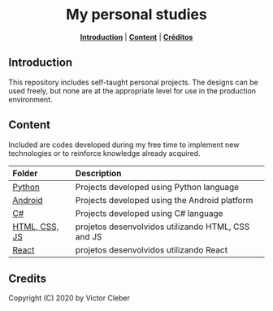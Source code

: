 <h1 align="center">
<br>

<br>
My personal studies
<br>
</h1>

<p align="center">
<b><a href="#introduction">Introduction</a></b>
|
<b><a href="#content">Content</a></b>
|
<b><a href="#créditos">Créditos</a></b>
</p>

## Introduction

This repository includes self-taught personal projects. The designs can be used freely, but none are at the appropriate level for use in the production environment.

## Content

Included are codes developed during my free time to implement new technologies or to reinforce knowledge already acquired. 

| Folder                         | Description                                              |
| :----------------------------- | :------------------------------------------------------- |
| [Python](python/)              | Projects developed using Python language                 |
| [Android](android/)            | Projects developed using the Android platform            |
| [C#](csharp/)                  | Projects developed using C# language                     |
| [HTML, CSS, JS](html_css_js/)  | projetos desenvolvidos utilizando HTML, CSS and JS       |
| [React](react/)                | projetos desenvolvidos utilizando React                  |


## Credits

Copyright (C) 2020 by Victor Cleber

